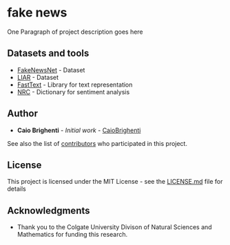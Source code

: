 # fake news

One Paragraph of project description goes here

## Datasets and tools 

* [FakeNewsNet](https://github.com/KaiDMML/FakeNewsNet) - Dataset
* [LIAR](https://arxiv.org/abs/1705.00648) - Dataset
* [FastText](https://github.com/facebookresearch/fastText) - Library for text representation
* [NRC](https://saifmohammad.com/WebPages/NRC-Emotion-Lexicon.htm) - Dictionary for sentiment analysis

## Author

* **Caio Brighenti** - *Initial work* - [CaioBrighenti](https://github.com/CaioBrighenti)

See also the list of [contributors](https://github.com/your/project/contributors) who participated in this project.

## License

This project is licensed under the MIT License - see the [LICENSE.md](LICENSE.md) file for details

## Acknowledgments

* Thank you to the Colgate University Divison of Natural Sciences and Mathematics for funding this research.
